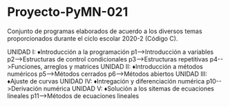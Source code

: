 # Proyecto-PyMN-021
Conjunto de programas elaborados de acuerdo a los diversos temas proporcionados durante el ciclo escolar 2020-2 (Código C).

UNIDAD I:
♦Introducción a la programación
p1-->Introducción a variables
p2-->Estructuras de control condicionales
p3-->Estructuras repetitivas
p4-->Funciones, arreglos y matrices
UNIDAD II:
♦Introducción a métodos numéricos 
p5-->Métodos cerrados
p6-->Métodos abiertos
UNIDAD III:
♦Ajuste de curvas
UNIDAD IV:
♦Intregación y diferenciación numérica
p10-->Derivación numérica
UNIDAD V:
♦Solución a los sitemas de ecuaciones lineales
p11-->Métodos de ecuaciones lineales
